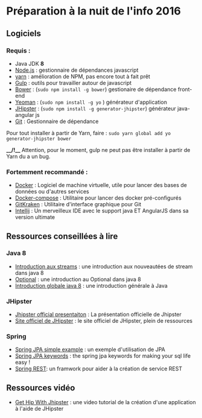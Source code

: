 # Préparation à la nuit de l'info 2016


## Logiciels

### Requis :

* Java JDK **8**
* [Node.js][] : gestionnaire de dépendances javascript
* [yarn][] : amélioration de NPM, pas encore tout à fait prêt
* [Gulp][] : outils pour travailler autour de javascript
* [Bower][] : (`sudo npm install -g bower`) gestionaire de dépendance front-end
* [Yeoman][] : (`sudo npm install -g yo` ) générateur d'application
* [JHipster][] : (`sudo npm install -g generator-jhipster`) générateur java-angular js
* [Git][] : Gestionnaire de dépendance

Pour tout installer à partir de Yarn, faire : ` sudo yarn global add yo generator-jhipster bower `

**__/!\__** Attention, pour le moment, gulp ne peut pas être installer à partir de Yarn du a un bug.

### Fortemment recommandé :

* [Docker][] : Logiciel de machine virtuelle, utile pour lancer des bases de données ou d'autres services
* [Docker-compose][] : Utilitaire pour lancer des docker pré-configurés
* [GitKraken][] : Utilitaire d'interface graphique pour Git
* [Intellij][] : Un merveilleux IDE avec le support java ET AngularJS dans sa version ultimate

## Ressources conseillées à lire

### Java 8

* [Introduction aux streams][] : une introduction aux nouveautées de stream dans java 8
* [Optional][] : une introduction au Optional dans java 8
* [Introduction globale java 8][] : une introduction générale à Java

### JHipster

* [Jhipster official presentaiton][] : La présentation officielle de Jhipster
* [Site officiel de JHipster][] : le site officiel de JHipster, plein de ressources


### Spring

* [Spring JPA simple example][] : un exemple d'utilisation de JPA
* [Spring JPA keywords][] : the spring jpa keywords for making your sql life easy !
* [Spring REST][]: un framwork pour aider à la création de service REST


## Ressources vidéo

* [Get Hip With Jhipster][] : une video tutorial de la création d'une application à l'aide de JHipster

[Spring REST]: https://spring.io/guides/gs/rest-service/
[Spring JPA simple example]: http://www.baeldung.com/the-persistence-layer-with-spring-data-jpa
[Spring JPA keywords]: http://docs.spring.io/spring-data/data-jpa/docs/1.1.x/reference/html/#jpa.query-methods.query-creation
[Site officiel de JHipster]: https://jhipster.github.io
[Jhipster official presentaiton]: https://jhipster.github.io/presentation/
[Get Hip With Jhipster]: https://www.youtube.com/watch?v=baVOGuFIe9M
[Introduction globale java 8]: http://www.supinfo.com/articles/single/1467-introduction-java-8-expressions-lambda-interface-fonctionnelle
[Optional]: http://www.deadcoderising.com/2015-10-06-java-8-removing-null-checks-with-optional/
[Introduction aux streams]: http://winterbe.com/posts/2014/07/31/java8-stream-tutorial-examples/
[yarn]: https://yarnpkg.com/en/docs/install
[Node.js]: https://nodejs.org/
[Bower]: http://bower.io/
[Gulp]: http://gulpjs.com/
[Yeoman]: http://yeoman.io
[JHipster]: http://jhipster.github.io/
[Git]: https://git-scm.com
[Docker]: https://docs.docker.com/engine/installation/
[Docker-compose]: https://docs.docker.com/compose/install/
[GitKraken]: http://gitkraken.com
[Intellij]: https://www.jetbrains.com/idea/
